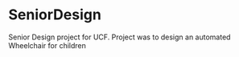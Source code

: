# SeniorDesign
Senior Design project for UCF. Project was to design an automated Wheelchair for children
